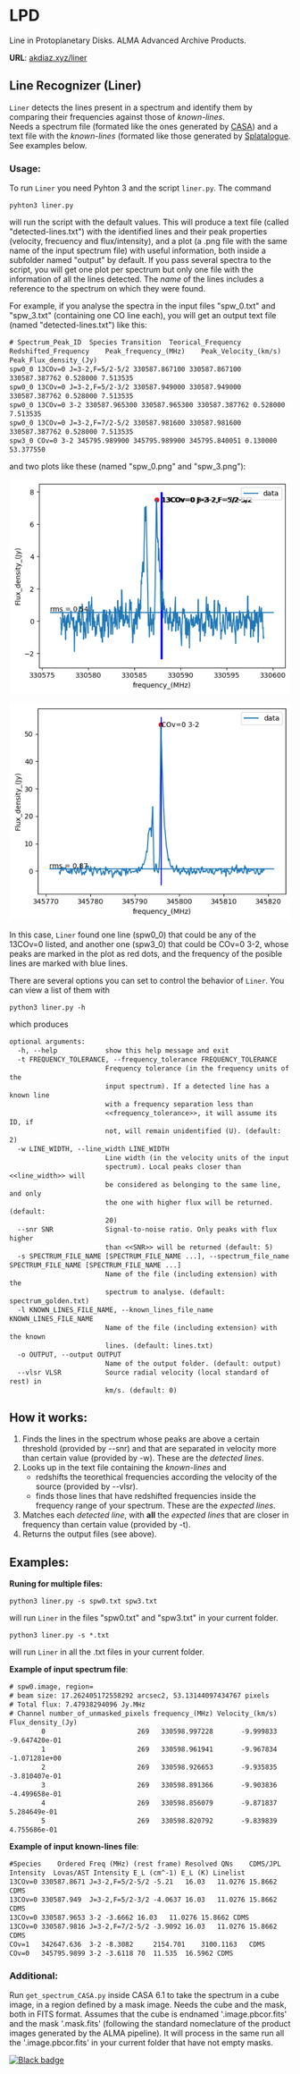 # LPD
Line in Protoplanetary Disks. ALMA Advanced Archive Products.

**URL**: [akdiaz.xyz/liner](akdiaz.xyz/liner)

## Line Recognizer (Liner)
`Liner` detects the lines present in a spectrum and identify them by comparing their frequencies against those of *known-lines*.  
Needs a spectrum file (formated like the ones generated by [CASA](https://casa.nrao.edu/)) and a text file with the *known-lines* (formated like those generated by [Splatalogue](https://splatalogue.online//). See examples below.

### Usage:

To run `Liner` you need Pyhton 3 and the script `liner.py`. The command

```
pyhton3 liner.py
```

will run the script with the default values. This will produce a text file (called "detected-lines.txt") with the identified lines and their peak properties (velocity, frecuency and flux/intensity), and a plot (a .png file with the same name of the input spectrum file) with useful information, both inside a subfolder named "output" by default. If you pass several spectra to the script, you will get one plot per spectrum but only one file with the information of all the lines detected. The *name* of the lines includes a reference to the spectrum on which they were found.

For example, if you analyse the spectra in the input files "spw_0.txt" and "spw_3.txt" (containing one CO line each), you will get an output text file (named "detected-lines.txt") like this:

```
# Spectrum_Peak_ID	Species	Transition	Teorical_Frequency	Redshifted_Frequency	Peak_frequency_(MHz)	Peak_Velocity_(km/s)	Peak_Flux_density_(Jy)
spw0_0 13COv=0 J=3-2,F=5/2-5/2 330587.867100 330587.867100 330587.387762 0.528000 7.513535
spw0_0 13COv=0 J=3-2,F=5/2-3/2 330587.949000 330587.949000 330587.387762 0.528000 7.513535
spw0_0 13COv=0 3-2 330587.965300 330587.965300 330587.387762 0.528000 7.513535
spw0_0 13COv=0 J=3-2,F=7/2-5/2 330587.981600 330587.981600 330587.387762 0.528000 7.513535
spw3_0 COv=0 3-2 345795.989900 345795.989900 345795.840051 0.130000 53.377550
```
and two plots like these (named "spw_0.png" and "spw_3.png"):

![spw_0](https://github.com/akdiaz/LPD/blob/main/Help/spw0.png "spw_0")

![spw_3](https://github.com/akdiaz/LPD/blob/main/Help/spw3.png "spw_3")

In this case, `Liner` found one line (spw0_0) that could be any of the 13COv=0 listed, and another one (spw3_0) that could be COv=0 3-2, whose peaks are marked in the plot as red dots, and the frequency of the posible lines are marked with blue lines.

There are several options you can set to control the behavior of `Liner`. You can view a list of them with

```
python3 liner.py -h
```
which produces

```
optional arguments:
  -h, --help            show this help message and exit
  -t FREQUENCY_TOLERANCE, --frequency_tolerance FREQUENCY_TOLERANCE
                        Frequency tolerance (in the frequency units of the
                        input spectrum). If a detected line has a known line
                        with a frequency separation less than
                        <<frequency_tolerance>>, it will assume its ID, if
                        not, will remain unidentified (U). (default: 2)
  -w LINE_WIDTH, --line_width LINE_WIDTH
                        Line width (in the velocity units of the input
                        spectrum). Local peaks closer than <<line_width>> will
                        be considered as belonging to the same line, and only
                        the one with higher flux will be returned. (default:
                        20)
  --snr SNR             Signal-to-noise ratio. Only peaks with flux higher
                        than <<SNR>> will be returned (default: 5)
  -s SPECTRUM_FILE_NAME [SPECTRUM_FILE_NAME ...], --spectrum_file_name SPECTRUM_FILE_NAME [SPECTRUM_FILE_NAME ...]
                        Name of the file (including extension) with the
                        spectrum to analyse. (default: spectrum_golden.txt)
  -l KNOWN_LINES_FILE_NAME, --known_lines_file_name KNOWN_LINES_FILE_NAME
                        Name of the file (including extension) with the known
                        lines. (default: lines.txt)
  -o OUTPUT, --output OUTPUT
                        Name of the output folder. (default: output)
  --vlsr VLSR           Source radial velocity (local standard of rest) in
                        km/s. (default: 0)
```

## How it works:
1. Finds the lines in the spectrum whose peaks are above a certain threshold (provided by --snr) and that are separated in velocity more than certain value (provided by -w). These are the *detected lines*.
3. Looks up in the text file containing the *known-lines* and
   - redshifts the teorethical frequencies according the velocity of the source (provided by --vlsr).
   - finds those lines that have redshifted frequencies inside the frequency range of your spectrum. These are the *expected lines*. 
4. Matches each *detected line*, with **all** the *expected lines* that are closer in frequency than certain value (provided by -t).
5. Returns the output files (see above).

## Examples:

**Runing for multiple files:**
```
python3 liner.py -s spw0.txt spw3.txt 
```
will run `Liner` in the files "spw0.txt" and "spw3.txt" in your current folder.

```
python3 liner.py -s *.txt 
```
will run `Liner` in all the .txt files in your current folder.

**Example of input spectrum file**:
```
# spw0.image, region=
# beam size: 17.262405172558292 arcsec2, 53.13144097434767 pixels
# Total flux: 7.47938294096 Jy.MHz
# Channel number_of_unmasked_pixels frequency_(MHz) Velocity_(km/s) Flux_density_(Jy)
        0                       269   330598.997228       -9.999833     -9.647420e-01
        1                       269   330598.961941       -9.967834     -1.071281e+00
        2                       269   330598.926653       -9.935835     -3.810407e-01
        3                       269   330598.891366       -9.903836     -4.499658e-01
        4                       269   330598.856079       -9.871837      5.284649e-01
        5                       269   330598.820792       -9.839839      4.755686e-01       
```

**Example of input known-lines file**:
```
#Species	Ordered Freq (MHz) (rest frame)	Resolved QNs	CDMS/JPL Intensity	Lovas/AST Intensity	E_L (cm^-1)	E_L (K)	Linelist
13COv=0	330587.8671	J=3-2,F=5/2-5/2	-5.21	16.03	11.0276	15.8662	CDMS
13COv=0	330587.949	J=3-2,F=5/2-3/2	-4.0637	16.03	11.0276	15.8662	CDMS
13COv=0	330587.9653	3-2	-3.6662	16.03	11.0276	15.8662	CDMS
13COv=0	330587.9816	J=3-2,F=7/2-5/2	-3.9092	16.03	11.0276	15.8662	CDMS
COv=1	342647.636	3-2	-8.3082		2154.701	3100.1163	CDMS
COv=0	345795.9899	3-2	-3.6118	70	11.535	16.5962	CDMS
```

### Additional:
Run `get_spectrum_CASA.py` inside CASA 6.1 to take the spectrum in a cube image, in a region defined by a mask image. Needs the cube and the mask, both in FITS format. Assumes that the cube is endnamed '.image.pbcor.fits' and the mask '.mask.fits' (following the standard nomeclature of the product images generated by the ALMA pipeline). It will process in the same run all the '.image.pbcor.fits' in your current folder that have not empty masks. 

[![Black badge](https://img.shields.io/badge/code%20style-black-000000.svg)](https://github.com/psf/black)
